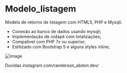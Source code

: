 # Modelo_listagem
Modelo de retorno de listagem com HTML5, PHP e Mysqli.

- Conexão ao banco de dados usando mysqli;
- Implementação de rodapé com totalizações;
- Compativel com PHP 7x ou superior;
- Estilizado com Bootstrap 5 e alguns styles inline;

![image](https://user-images.githubusercontent.com/66569225/137217783-9aac1ab9-842b-443c-b96d-9b672c4f92c6.png)

Duvidas instagram.com/randerson_abdon.dev/
